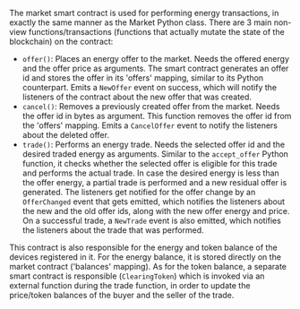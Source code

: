The market smart contract is used for performing energy transactions, in exactly the same manner as the Market Python class. There are 3 main non-view functions/transactions (functions that actually mutate the state of the blockchain) on the contract:

- `offer()`: Places an energy offer to the market. Needs the offered energy and the offer price as arguments. The smart contract generates an offer id and stores the offer in its 'offers' mapping, similar to its Python counterpart. Emits a `NewOffer` event on success, which will notify the listeners of the contract about the new offer that was created.
- `cancel()`: Removes a previously created offer from the market. Needs the offer id in bytes as argument. This function removes the offer id from the 'offers' mapping. Emits a `CancelOffer` event to notify the listeners about the deleted offer. 
- `trade()`: Performs an energy trade. Needs the selected offer id and the desired traded energy as arguments. Similar to the `accept_offer` Python function, it checks whether the selected offer is eligible for this trade and performs the actual trade. In case the desired energy is less than the offer energy, a partial trade is performed and a new residual offer is generated. The listeners get notified for the offer change by an `OfferChanged` event that gets emitted, which notifies the listeners about the new and the old offer ids, along with the new offer energy and price. On a successful trade, a `NewTrade` event is also emitted, which notifies the listeners about the trade that was performed. 

This contract is also responsible for the energy and token balance of the devices registered in it. For the energy balance, it is stored directly on the market contract ('balances' mapping). As for the token balance, a separate smart contract is responsible (`ClearingToken`) which is invoked via an external function during the trade function, in order to update the price/token balances of the buyer and the seller of the trade. 